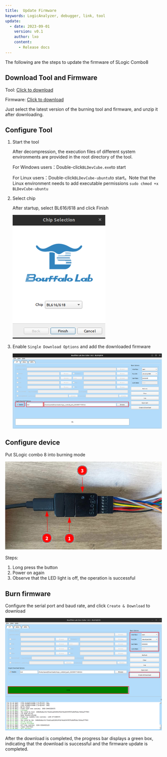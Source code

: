 ```yaml
---
title:  Update Firmware
keywords: LogicAnalyzer, debugger, link, tool
update:
  - date: 2023-09-01
    version: v0.1
    author: lxo
    content:
      - Release docs
---
```


The following are the steps to update the firmware of SLogic Combo8

## Download Tool and Firmware

Tool: [Click to download](https://dl.sipeed.com/shareURL/SLogic/SLogic_combo_8/4_application/Tools)

Firmware: [Click to download](https://dl.sipeed.com/shareURL/SLogic/SLogic_combo_8/4_application/Firmware)

Just select the latest version of the burning tool and firmware, and unzip it after downloading.

## Configure Tool

1. Start the tool

    After decompression, the execution files of different system environments are provided in the root directory of the tool.

    For Windows users：Double-click`BLDevCube.exe`to start

    For Linux users：Double-click`BLDevCube-ubuntu`to start。Note that the Linux environment needs to add executable permissions `sudo chmod +x BLDevCube-ubuntu`

2. Select chip

    After startup, select BL616/618 and click Finish

    ![chip_selection](./../../../zh/logic_analyzer/combo8/assets/download_firmware/chip_selection.png)

3. Enable `Single Download Options` and add the downloaded firmware

    ![config_download_firmware](./../../../zh/logic_analyzer/combo8/assets/download_firmware/config_download_firmware.png)

## Configure device

Put SLogic combo 8 into burning mode

![enter_the_burn_mode](./../../../zh/logic_analyzer/combo8/assets/download_firmware/enter_the_burn_mode.png)

Steps:

1. Long press the button
2. Power on again
3. Observe that the LED light is off, the operation is successful

## Burn firmware

Configure the serial port and baud rate, and click `Create & Download` to download

![download_firmware](./../../../zh/logic_analyzer/combo8/assets/download_firmware/download_firmware.png)

After the download is completed, the progress bar displays a green box, indicating that the download is successful and the firmware update is completed.